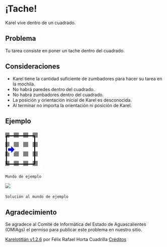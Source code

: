 # ¡Tache!

Karel vive dentro de un cuadrado.

## Problema

Tu tarea consiste en poner un tache dentro del cuadrado.

## Consideraciones

- Karel tiene la cantidad suficiente de zumbadores para hacer su tarea en la mochila.
- No habrá paredes dentro del cuadrado.
- No habrá zumbadores dentro del cuadrado.
- La posición y orientación inicial de Karel es desconocida.
- Al terminar no importa la orientación ni posición de Karel.

## Ejemplo

![](images/img1.bmp)

```Mundo de ejemplo```

![](images/img2.bmp)

```Solución al mundo de ejemplo```

## Agradecimiento

Se agradece al Comité de Informática del Estado de Aguascalientes (OMIAgs) el permiso para publicar este problema en nuestro sitio.

[Karelotitlán v1.2.6](http://www.cmirg.com/karelotitlan/Pantallas/Problema.aspx?id=12931)
por Félix Rafael Horta Cuadrilla
[Créditos](http://www.cmirg.com/karelotitlan/pantallas/AcercaDe.aspx)
